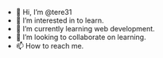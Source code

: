 - 👋 Hi, I’m @tere31
- 👀 I’m interested in to learn.
- 🌱 I’m currently learning web development.
- 💞️ I’m looking to collaborate on learning.
- 📫 How to reach me.

<!---
tere31/tere31 is a ✨ special ✨ repository because its `README.md` (this file) appears on your GitHub profile.
You can click the Preview link to take a look at your changes.
--->
